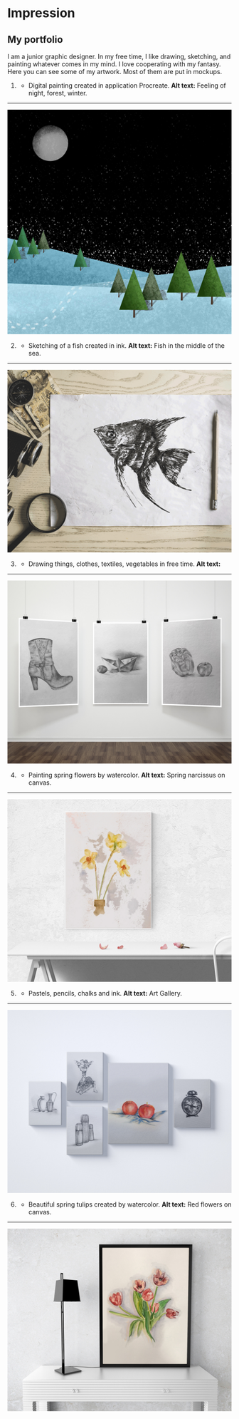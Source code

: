 # Impression

## My portfolio

I am a junior graphic designer. In my free time, I like drawing, sketching, and painting whatever comes in my mind. I love cooperating with my fantasy. Here you can see some of my artwork. Most of them are put in mockups.

1. - Digital painting created in application Procreate.
**Alt text:** Feeling of night, forest, winter. 
---
![image](00-composition/img/1.jpg)

2. - Sketching of a fish created in ink.
**Alt text:** Fish in the middle of the sea.
---
![image](00-composition/img/2.jpg)

3. - Drawing things, clothes, textiles, vegetables in free time.
**Alt text:** 
---
![image](00-composition/img/3.jpg)

4. - Painting spring flowers by watercolor.
**Alt text:** Spring narcissus on canvas.
---
![image](00-composition/img/4.jpg)

5. - Pastels, pencils, chalks and ink.
**Alt text:** Art Gallery.
---
![image](00-composition/img/5.jpg)

6. - Beautiful spring tulips created by watercolor.
**Alt text:** Red flowers on canvas.
---
![image](00-composition/img/6.jpg)

